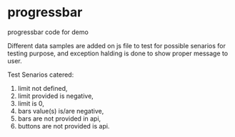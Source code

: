 # progressbar
progressbar code for demo


Different data samples are added on js file to test for possible senarios for testing purpose, and exception halding is done to show proper message to user.

Test Senarios catered:

1. limit not defined, 
2. limit provided is negative, 
3. limit is 0, 
4. bars value(s) is/are negative, 
5. bars are not provided in api, 
6. buttons are not provided is api.
